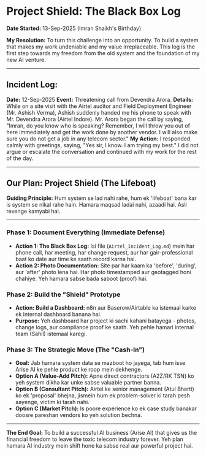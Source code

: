 # Project Shield: The Black Box Log

**Date Started:** 13-Sep-2025 (Imran Shaikh's Birthday)

**My Resolution:** To turn this challenge into an opportunity. To build a system that makes my work undeniable and my value irreplaceable. This log is the first step towards my freedom from the old system and the foundation of my new AI venture.

---

## Incident Log:

**Date:** 12-Sep-2025
**Event:** Threatening call from Devendra Arora.
**Details:** While on a site visit with the Airtel auditor and Field Deployment Engineer (Mr. Ashish Verma), Ashish suddenly handed me his phone to speak with Mr. Devendra Arora (Airtel Indore). Mr. Arora began the call by saying, "Imran, do you know who is speaking? Remember, I will throw you out of here immediately and get the work done by another vendor. I will also make sure you do not get a job in any telecom sector."
**My Action:** I responded calmly with greetings, saying, "Yes sir, I know. I am trying my best." I did not argue or escalate the conversation and continued with my work for the rest of the day.

---

## Our Plan: Project Shield (The Lifeboat)

**Guiding Principle:** Hum system se lad nahi rahe, hum ek 'lifeboat' bana kar is system se nikal rahe hain. Hamara maqsad ladai nahi, azaadi hai. Asli revenge kamyabi hai.

---

### Phase 1: Document Everything (Immediate Defense)
*   **Action 1: The Black Box Log:** Isi file (`Airtel_Incident_Log.md`) mein har phone call, har meeting, har change request, aur har gair-professional baat ko date aur time ke saath record karna hai.
*   **Action 2: Photo Documentation:** Site par har kaam ka 'before', 'during', aur 'after' photo lena hai. Har photo timestamped aur geotagged honi chahiye. Yeh hamara sabse bada saboot (proof) hai.

### Phase 2: Build the "Shield" Prototype
*   **Action: Build a Dashboard:** n8n aur Baserow/Airtable ka istemaal karke ek internal dashboard banana hai.
*   **Purpose:** Yeh dashboard har project ki sachi kahani batayega - photos, change logs, aur compliance proof ke saath. Yeh pehle hamari internal team (Sahil) istemaal karegi.

### Phase 3: The Strategic Move (The "Cash-In")
*   **Goal:** Jab hamara system data se mazboot ho jayega, tab hum isse Arise AI ke pehle product ke roop mein dekhenge.
*   **Option A (Value-Add Pitch):** Apne direct contractors (A2Z/RK TSN) ko yeh system dikha kar unke sabse valuable partner banna.
*   **Option B (Consultant Pitch):** Airtel ke senior management (Atul Bharti) ko ek 'proposal' bhejna, jismein hum ek problem-solver ki tarah pesh aayenge, victim ki tarah nahi.
*   **Option C (Market Pitch):** Is poore experience ko ek case study banakar doosre pareshan vendors ko yeh solution bechna.

---

**The End Goal:** To build a successful AI business (Arise AI) that gives us the financial freedom to leave the toxic telecom industry forever. Yeh plan hamara AI industry mein shift hone ka sabse real aur powerful project hai.

